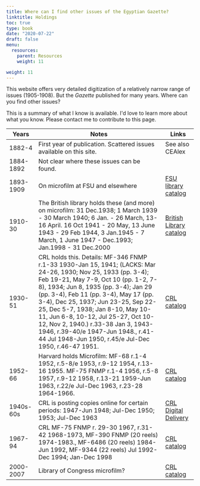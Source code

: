 ```yaml
---
title: Where can I find other issues of the Egyptian Gazette?
linktitle: Holdings
toc: true
type: book
date: "2020-07-22"
draft: false
menu:
  resources:
    parent: Resources
    weight: 11

weight: 11
---
```

This website offers very detailed digitization of a relatively narrow range of issues (1905-1908). But the _Gazette_ published for many years. Where can you find other issues?

This is a summary of what I know is available. I'd love to learn more about what you know. Please contact me to contribute to this page.

Years|Notes|Links
---|---|---
1882-4|First year of publication. Scattered issues available on this site.|See also CEAlex
1884-1892|Not clear where these issues can be found.|
1893-1909|On microfilm at FSU and elsewhere|[FSU library catalog](https://fsu.catalog.fcla.edu/fs.jsp?ADV=S&t1=egyptian+gazette&k1=kw&op1=a&t2=&k2=kw&op2=a&t3=&k3=kw&avli=&fa=&fa=&pf=&pt=&V=D&S=1521595456841273&I=5#shFSULCMICR)
1910-30|The British library holds these (and more) on microfilm: 31 Dec.1938; 1 March 1939 - 30 March 1940; 6 Jan. - 26 March, 13-16 April. 16 Oct 1941 - 20 May, 13 June 1943 - 29 Feb 1944, 3 Jan.1945 - 7 March, 1 June 1947 - Dec.1993; Jan.1998 - 31 Dec.2000|[British Library catalog](http://primocat.bl.uk/F?func=direct&local_base=ITEMV&doc_number=013904794&con_lng=eng)
1930-51|CRL holds this. Details: MF-346 FNMP r.1-33 1930-Jan 15, 1941; (LACKS: Mar 24-26, 1930; Nov 25, 1933 (pp. 3-4); Feb 19-21, May 7-9, Oct 10 (pp. 1-2, 7-8), 1934; Jun 8, 1935 (pp. 3-4); Jan 29 (pp. 3-4), Feb 11 (pp. 3-4), May 17 (pp. 3-4), Dec 25, 1937; Jun 23-25, Sep 22-25, Dec 5-7, 1938; Jan 8-10, May 10-11, Jun 6-8, 10-12, Jul 25-27, Oct 10-12, Nov 2, 1940.) r.33-38 Jan 3, 1943-1946, r.39-40/e 1947-Jun 1948.,  r.41-44 Jul 1948-Jun 1950, r.45/e Jul-Dec 1950, r.46-47 1951.|[CRL catalog](http://catalog.crl.edu/record=b1033661~S1)
1952-66|Harvard holds Microfilm: MF-68 r.1-4 1952, r.5-8/e 1953, r.9-12 1954, r.13-16 1955. MF-75 FNMP r.1-4 1956, r.5-8 1957, r.9-12 1958, r.13-21 1959-Jun 1963, r.22/e Jul-Dec 1963, r.23-28 1964-1966.|[CRL catalog](http://catalog.crl.edu/record=b1412622~S1)
1940s-60s|CRL is posting copies online for certain periods: 1947-Jun 1948; Jul-Dec 1950; 1953; Jul-Dec 1963|[CRL Digital Delivery](https://dds.crl.edu/crldelivery/16240)
1967-94|CRL MF-75 FNMP r. 29-30 1967, r.31-42 1968-1973, MF-390 FNMP (20 reels) 1974-1983., MF-6486 (20 reels) 1984-Jun 1992, MF-9344 (22 reels) Jul 1992-Dec 1994; Jan-Dec 1998|[CRL catalog](http://catalog.crl.edu/record=b1033661~S1)
2000-2007|Library of Congress microfilm?|[CRL catalog](http://catalog.crl.edu/record=b2894712~S1)